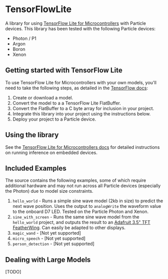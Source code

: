 # TensorFlowLite

A library for using [TensorFlow Lite for Microcontrollers](https://www.tensorflow.org/lite/microcontrollers) with Particle devices. This library has been tested with the following Particle devices:

- Photon / P1
- Argon
- Boron
- Xenon

## Getting started with TensorFlow Lite

To use TensorFlow Lite for Microcontrollers with your own models, you'll need to take the following steps, as detailed in the [TensorFlow docs](https://www.tensorflow.org/lite/microcontrollers#developer_workflow):

1. Create or download a model.
2. Convert the model to a a TensorFlow Lite FlatBuffer.
3. Convert the FlatBuffer to a C byte array for inclusion in your project.
4. Integrate this library into your project using the instructions below.
5. Deploy your project to a Particle device.

## Using the library

See the [TensorFlow Lite for Microcontrollers docs](https://www.tensorflow.org/lite/microcontrollers/get_started#how_to_run_inference) for detailed instructions on running inference on embedded devices.

## Included Examples

The source contains the following examples, some of which require additional hardware and may not run across all Particle devices (especially the Photon) due to model size constraints.

1. `hello_world` - Runs a simple sine wave model (2kb in size) to predict the next wave position. Uses the output to `analogWrite` the waveform value to the onboard D7 LED. Tested on the Particle Photon and Xenon.
2. `sine_with_screen` - Runs the same sine wave model from the `hello_world` project, and outputs the result to an [Adafruit 3.5" TFT FeatherWing](https://www.adafruit.com/product/3651). Can easily be adapted to other displays. 
3. `magic_wand` - [Not yet supported]
4. `micro_speech` - [Not yet supported]
5. `person_detection` - [Not yet supported]

## Dealing with Large Models

[TODO]